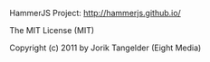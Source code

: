 HammerJS Project: http://hammerjs.github.io/

The MIT License (MIT)

Copyright (c) 2011 by Jorik Tangelder (Eight Media)